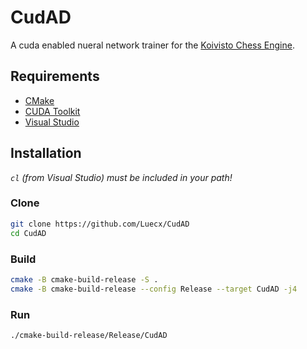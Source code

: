 # CudAD

A cuda enabled nueral network trainer for the [Koivisto Chess Engine](https://github.com/Luecx/Koivisto).

## Requirements

- [CMake](https://cmake.org/)
- [CUDA Toolkit](https://developer.nvidia.com/cuda-toolkit)
- [Visual Studio](https://visualstudio.microsoft.com/downloads/)

## Installation

*`cl` (from Visual Studio) must be included in your path!*

### Clone

```bash
git clone https://github.com/Luecx/CudAD
cd CudAD
```

### Build

```bash
cmake -B cmake-build-release -S .
cmake -B cmake-build-release --config Release --target CudAD -j4
```
### Run

```bash
./cmake-build-release/Release/CudAD
```
